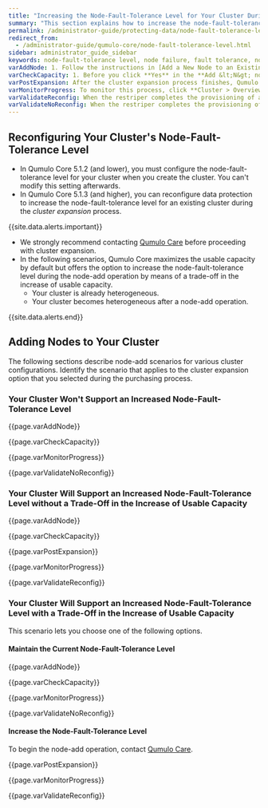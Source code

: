 ```yaml
---
title: "Increasing the Node-Fault-Tolerance Level for Your Cluster During Node-Add Operations"
summary: "This section explains how to increase the node-fault-tolerance level for your cluster during node-add operations."
permalink: /administrator-guide/protecting-data/node-fault-tolerance-level.html
redirect_from:
  - /administrator-guide/qumulo-core/node-fault-tolerance-level.html
sidebar: administrator_guide_sidebar
keywords: node-fault-tolerance level, node failure, fault tolerance, node add, node-add, cluster expansion, expand, reconfiguration
varAddNode: 1. Follow the instructions in [Add a New Node to an Existing Qumulo Cluster](https://care.qumulo.com/hc/en-us/articles/360001070307) on Qumulo Care.
varCheckCapacity: 1. Before you click **Yes** in the **Add &lt;N&gt; nodes to cluster &lt;MyCluster&gt;?** dialog box, check that the projected capacity matches the expected capacity.
varPostExpansion: After the cluster expansion process finishes, Qumulo Core begins data protection reconfiguration automatically.
varMonitorProgress: To monitor this process, click **Cluster > Overview**. On the **Cluster** page, in the protection status section, you can view the rebalance phase status and the estimated time to completion.
varValidateReconfig: When the restriper completes the provisioning of additional usable capacity and data protection reconfiguration, the **Data Protected** section shows the increased node-fault-tolerance level.
varValidateNoReconfig: When the restriper completes the provisioning of additional usable capacity, the **Data Protected** section shows the same node-fault-tolerance level as before node-add.
---
```


## Reconfiguring Your Cluster's Node-Fault-Tolerance Level
* In Qumulo Core 5.1.2 (and lower), you must configure the node-fault-tolerance level for your cluster when you create the cluster. You can't modify this setting afterwards.
* In Qumulo Core 5.1.3 (and higher), you can reconfigure data protection to increase the node-fault-tolerance level for an existing cluster during the _cluster expansion_ process.

{{site.data.alerts.important}}
<ul>
  <li>We strongly recommend contacting <a href="https://care.qumulo.com/hc/en-us/articles/115008409408">Qumulo Care</a> before proceeding with cluster expansion.</li>
  <li>In the following scenarios, Qumulo Core maximizes the usable capacity by default but offers the option to increase the node-fault-tolerance level during the node-add operation by means of a trade-off in the increase of usable capacity.
    <ul>
      <li>Your cluster is already heterogeneous.</li>
      <li>Your cluster becomes heterogeneous after a node-add operation.</li>
    </ul>
  </li>
</ul>
{{site.data.alerts.end}}

## Adding Nodes to Your Cluster
The following sections describe node-add scenarios for various cluster configurations. Identify the scenario that applies to the cluster expansion option that you selected during the purchasing process.

### Your Cluster Won't Support an Increased Node-Fault-Tolerance Level
{{page.varAddNode}}

{{page.varCheckCapacity}}

{{page.varMonitorProgress}}

{{page.varValidateNoReconfig}}

### Your Cluster Will Support an Increased Node-Fault-Tolerance Level without a Trade-Off in the Increase of Usable Capacity
{{page.varAddNode}}

{{page.varCheckCapacity}}

{{page.varPostExpansion}}

{{page.varMonitorProgress}}

{{page.varValidateReconfig}}

### Your Cluster Will Support an Increased Node-Fault-Tolerance Level with a Trade-Off in the Increase of Usable Capacity
This scenario lets you choose one of the following options.

#### Maintain the Current Node-Fault-Tolerance Level
{{page.varAddNode}}

{{page.varCheckCapacity}}

{{page.varMonitorProgress}}

{{page.varValidateNoReconfig}}

#### Increase the Node-Fault-Tolerance Level
To begin the node-add operation, contact <a href="https://care.qumulo.com/hc/en-us/articles/115008409408">Qumulo Care</a>.

{{page.varPostExpansion}}

{{page.varMonitorProgress}}

{{page.varValidateReconfig}}
